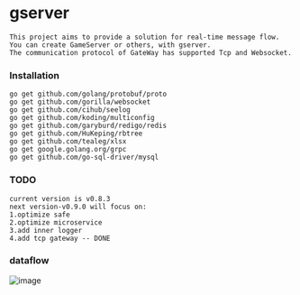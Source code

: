 # gserver
```
This project aims to provide a solution for real-time message flow. 
You can create GameServer or others, with gserver.
The communication protocol of GateWay has supported Tcp and Websocket.
```
### Installation
```
go get github.com/golang/protobuf/proto
go get github.com/gorilla/websocket
go get github.com/cihub/seelog
go get github.com/koding/multiconfig
go get github.com/garyburd/redigo/redis
go get github.com/HuKeping/rbtree
go get github.com/tealeg/xlsx
go get google.golang.org/grpc
go get github.com/go-sql-driver/mysql
```
### TODO
```
current version is v0.8.3
next version-v0.9.0 will focus on:
1.optimize safe
2.optimize microservice
3.add inner logger
4.add tcp gateway -- DONE
```
### dataflow
![image](https://github.com/gfandada/gserver/blob/master/png/dataflow.png)
